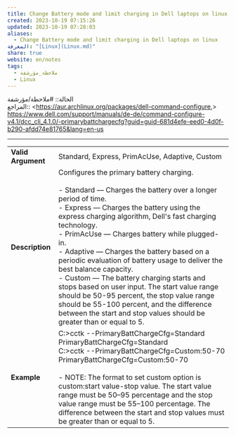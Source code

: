 ```yaml
---  
title: Change Battery mode and limit charging in Dell laptops on linux  
created: 2023-10-19 07:15:26  
updated: 2023-10-19 07:28:03  
aliases:  
  - Change Battery mode and limit charging in Dell laptops on linux  
المعرفة: "[Linux](Linux.md)"  
share: true  
website: en/notes  
tags:  
  - ملاحظة_مؤرشفة  
  - Linux  
---  
```

  
  
  
الحالة:: #ملاحظة/مؤرشفة    
المراجع:: <<https://aur.archlinux.org/packages/dell-command-configure>,> <https://www.dell.com/support/manuals/de-de/command-configure-v4.1/dcc_cli_4.1.0/-primarybattchargecfg?guid=guid-681d4efe-eed0-4d0f-b290-afdd74e81765&lang=en-us>  
  
---  
  
|   |   |  
|---|---|  
|**Valid Argument**|Standard, Express, PrimAcUse, Adaptive, Custom|  
|**Description**|Configures the primary battery charging.<br><br>- Standard — Charges the battery over a longer period of time.<br>- Express — Charges the battery using the express charging algorithm, Dell's fast charging technology.<br>- PrimAcUse — Charges battery while plugged-in.<br>- Adaptive — Charges the battery based on a periodic evaluation of battery usage to deliver the best balance capacity.<br>- Custom — The battery charging starts and stops based on user input. The start value range should be 50-95 percent, the stop value range should be 55-100 percent, and the difference between the start and stop values should be greater than or equal to 5.|  
|**Example**|C:\>cctk --PrimaryBattChargeCfg=Standard<br>PrimaryBattChargeCfg=Standard<br>C:\>cctk --PrimaryBattChargeCfg=Custom:50-70<br>PrimaryBattChargeCfg=Custom:50-70<br><br>- NOTE: The format to set custom option is custom:start value-stop value. The start value range must be 50–95 percentage and the stop value range must be 55–100 percentage. The difference between the start and stop values must be greater than or equal to 5.|  
